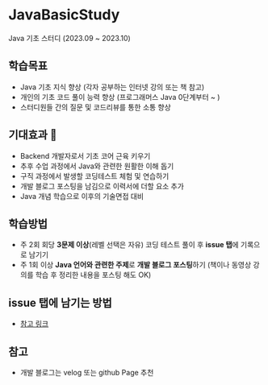 # JavaBasicStudy
Java 기초 스터디 (2023.09 ~ 2023.10)


## 학습목표
- Java 기초 지식 향상 (각자 공부하는 인터넷 강의 또는 책 참고)
- 개인의 기초 코드 풀이 능력 향상 (프로그래머스 Java 0단계부터 ~ )
- 스터디원들 간의 질문 및 코드리뷰를 통한 소통 향상

## 기대효과 💪
- Backend 개발자로서 기초 코어 근육 키우기
- 추후 수업 과정에서 Java와 관련한 원활한 이해 돕기
- 구직 과정에서 발생할 코딩테스트 체험 및 연습하기
- 개발 블로그 포스팅을 남김으로 이력서에 더할 요소 추가
- Java 개념 학습으로 이후의 기술면접 대비

## 학습방법
- 주 2회 회당 **3문제 이상**(레벨 선택은 자유) 코딩 테스트 풀이 후 **issue 탭**에 기록으로 남기기
- 주 1회 이상 **Java 언어와 관련한 주제**로 **개발 블로그 포스팅**하기 (책이나 동영상 강의를 학습 후 정리한 내용을 포스팅 해도 OK)

## issue 탭에 남기는 방법
- <a href="https://docs.google.com/document/d/15VJ9jQetZgU0K15xM7IRkCMCGn973iJ_sFVA8iZpZ3U/edit?usp=sharing" target="_blank"> 참고 링크 </a>

## 참고
- 개발 블로그는 velog 또는 github Page 추천
